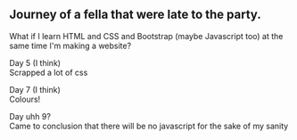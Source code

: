 <h2>Journey of a fella that were late to the party.</h2>

What if I learn HTML and CSS and Bootstrap (maybe Javascript too) at the same time I'm making a website?

Day 5 (I think) 
<br>
Scrapped a lot of css

Day 7 (I think)
<br>
Colours!

Day uhh 9? 
<br>
Came to conclusion that there will be no javascript for the sake of my sanity
